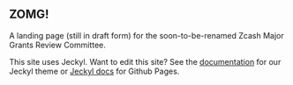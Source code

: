 ## ZOMG!

A landing page (still in draft form) for the soon-to-be-renamed Zcash Major Grants Review Committee.

This site uses Jeckyl. Want to edit this site? See the [documentation](https://pmarsceill.github.io/just-the-docs/) for our Jeckyl theme or [Jeckyl docs](https://jekyllrb.com/docs/github-pages/) for Github Pages.
